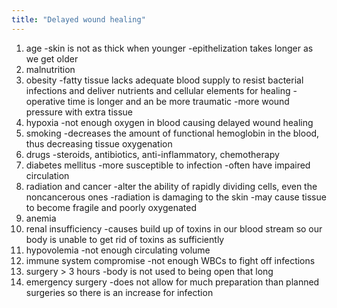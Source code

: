 ```yaml
---
title: "Delayed wound healing"
---
```

1) age
-skin is not as thick when younger
-epithelization takes longer as we get older
2) malnutrition
3) obesity
-fatty tissue lacks adequate blood supply to resist bacterial infections and deliver nutrients and cellular elements for healing
-operative time is longer and an be more traumatic
-more wound pressure with extra tissue
4) hypoxia
-not enough oxygen in blood causing delayed wound healing
5) smoking
-decreases the amount of functional hemoglobin in the blood, thus decreasing tissue oxygenation
6) drugs
-steroids, antibiotics, anti-inflammatory, chemotherapy
7) diabetes mellitus
-more susceptible to infection
-often have impaired circulation
8) radiation and cancer
-alter the ability of rapidly dividing cells, even the noncancerous ones
-radiation is damaging to the skin
-may cause tissue to become fragile and poorly oxygenated
9) anemia
10) renal insufficiency
-causes build up of toxins in our blood stream so our body is unable to get rid of toxins as sufficiently
11) hypovolemia
-not enough circulating volume
12) immune system compromise
-not enough WBCs to fight off infections
13) surgery &gt; 3 hours
-body is not used to being open that long
14) emergency surgery
-does not allow for much preparation than planned surgeries so there is an increase for infection

